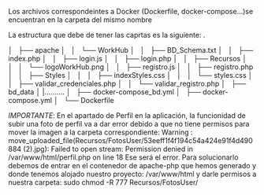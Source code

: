 Los archivos correspondeintes a Docker (Dockerfile, docker-compose...)se encuentran en la carpeta del mismo nombre

La estructura que debe de tener las caprtas es la siguiente:
.

│   ├── apache
│   │   └── WorkHub
│   │       ├── BD_Schema.txt
│   │       ├── index.php
│   │       ├── login.js
│   │       ├── login.php
│   │       ├── Recursos
│   │       │   └── logoWorkHub.png
│   │       ├── registro.js
│   │       ├── registro.php
│   │       ├── Styles
│   │       │   ├── indexStyles.css
│   │       │   └── styles.css
│   │       ├── validar_credenciales.php
│   │       └── validar_registro.php
│   ├── bd_data
│   |..........
│   ├── docker-compose_bd.yml
│   ├── docker-compose.yml
│   └── Dockerfile

*IMPORTANTE*: En el apartado de Perfil en la aplicación, la funcionidad de subir una foto de perfil va a dar error debido a que no tiene permisos para mover la imagen a la carpeta correspondiente:
 Warning
: move_uploaded_file(Recursos/FotosUser/53eeff1f4f194c54a424e91f4d490884 (2).jpg): Failed to open stream: Permission denied in
/var/www/html/perfil.php
on line
18
Ese será el error. Para solucionarlo debemos de entrar en el contenedor de apache-php que hemos generado y donde tenemos alojado nuestro proyecto: /var/www/html y darle permisos a nuestra carpeta:
sudo chmod -R 777 Recursos/FotosUser/
